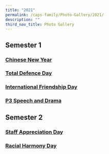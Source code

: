 ```yaml
---
title: "2021"
permalink: /caps-family/Photo-Gallery/2021/
description: ""
third_nav_title: Photo Gallery
---
```


Semester 1
----------

### [Chinese New Year](https://photos.app.goo.gl/WgeoJXRoMSVNP1sc6)

### [Total Defence Day](https://photos.app.goo.gl/hwXACoQrxB4PT5ij7)

### [International Friendship Day](https://photos.app.goo.gl/2N2AmSzBbxDHPjeD9)

### [P3 Speech and Drama](https://photos.app.goo.gl/8dtGJV8iM7CDz84NA)

Semester 2
----------

### [Staff Appreciation Day](https://photos.app.goo.gl/3DRhBxrMW9YNHN8T7)

### [Racial Harmony Day](https://photos.app.goo.gl/9Rxqj9JVZkdBZe6ZA)